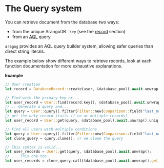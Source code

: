 # The Query system

You can retrieve document from the database two ways:
- from the unique ArangoDB `_key` (see the [record](./record.md) section)
- from an [AQL](https://www.arangodb.com/docs/stable/aql/index.html) query

`aragog` provides an AQL query builder system, allowing safer queries than direct string literals.

The example below show different ways to retrieve records, look at each function documentation for more exhaustive explanations.

**Example**
 ```rust
 // User creation
 let record = DatabaseRecord::create(user, &database_pool).await.unwrap();

 // Find with the primary key or...
 let user_record = User::find(record.key(), &database_pool).await.unwrap();
 // .. Generate a query and...
 let query = User::query().filter(Filter::new(Comparison::field("last_name").equals_str("Surcouf")).and(Comparison::field("age").greater_than(15)));
 // get the only record (fails if no or multiple records)
 let user_record = User::get(query, &database_pool).await.unwrap().uniq().unwrap();

 // Find all users with multiple conditions
 let query = User::query().filter(Filter::new(Comparison::field("last_name").like("%Surc%")).and(Comparison::field("age").in_array(&[15,16,17,18])));
 let clone_query = query.clone(); // we clone the query

 // This syntax is valid...
 let user_records = User::get(query, &database_pool).await.unwrap();
 // ... This one too
 let user_records = clone_query.call(&database_pool).await.unwrap().get_records::<User>();
 ```